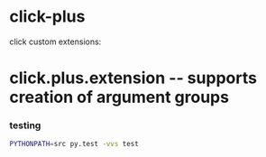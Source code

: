 # click-plus

click custom extensions:

  # **click.plus.extension** -- supports creation of argument groups 


### testing

```bash
PYTHONPATH=src py.test -vvs test
```
